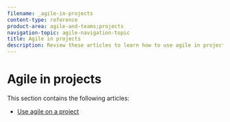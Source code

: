 ```yaml
---
filename: _agile-in-projects
content-type: reference
product-area: agile-and-teams;projects
navigation-topic: agile-navigation-topic
title: Agile in projects
description: Review these articles to learn how to use agile in projects.
---
```


# Agile in projects

This section contains the following articles:

* [Use agile on a project](../../agile/agile-in-projects/use-agile-on-a-project.md)

